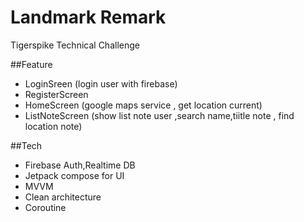 # Landmark Remark
 Tigerspike Technical Challenge

##Feature
- LoginSreen (login user with firebase)
- RegisterScreen 
- HomeScreen (google maps service , get location current)
- ListNoteScreen (show list note user ,search name,tiitle note , find location note)


##Tech
- Firebase Auth,Realtime DB
- Jetpack compose for UI
- MVVM
- Clean architecture
- Coroutine

















































